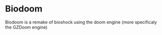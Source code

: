 
# Biodoom

Biodoom is a remake of bioshock using the doom engine (more specificaly the GZDoom engine)
